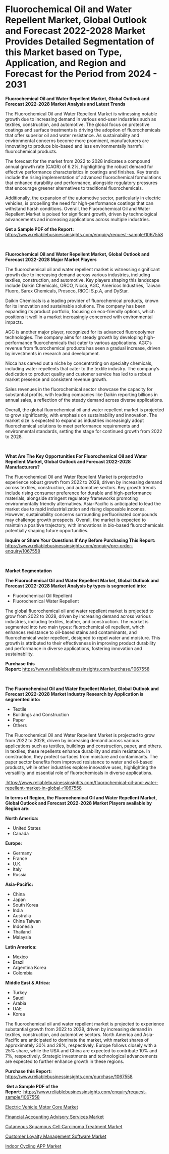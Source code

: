 <p><h1>Fluorochemical Oil and Water Repellent Market, Global Outlook and Forecast 2022-2028 Market Provides Detailed Segmentation of this Market based on Type, Application, and Region and Forecast for the Period from 2024 - 2031</h1></p><p><strong>Fluorochemical Oil and Water Repellent Market, Global Outlook and Forecast 2022-2028 Market Analysis and Latest Trends</strong></p>
<p><p>The Fluorochemical Oil and Water Repellent Market is witnessing notable growth due to increasing demand in various end-user industries such as textiles, construction, and automotive. The global focus on protective coatings and surface treatments is driving the adoption of fluorochemicals that offer superior oil and water resistance. As sustainability and environmental concerns become more prominent, manufacturers are innovating to produce bio-based and less environmentally harmful fluorochemical products.</p><p>The forecast for the market from 2022 to 2028 indicates a compound annual growth rate (CAGR) of 6.2%, highlighting the robust demand for effective performance characteristics in coatings and finishes. Key trends include the rising implementation of advanced fluorochemical formulations that enhance durability and performance, alongside regulatory pressures that encourage greener alternatives to traditional fluorochemicals.</p><p>Additionally, the expansion of the automotive sector, particularly in electric vehicles, is propelling the need for high-performance coatings that can withstand harsh conditions. Overall, the Fluorochemical Oil and Water Repellent Market is poised for significant growth, driven by technological advancements and increasing applications across multiple industries.</p></p>
<p><strong>Get a Sample PDF of the Report:&nbsp;</strong> <a href="https://www.reliablebusinessinsights.com/enquiry/request-sample/1067558?utm_campaign=1138&utm_medium=2&utm_source=Github&utm_content=ia&utm_term=04122024&utm_id=fluorochemical-oil-and-water-repellent-market-global-outlook-and-forecast-2022-2028">https://www.reliablebusinessinsights.com/enquiry/request-sample/1067558</a></p>
<p>&nbsp;</p>
<p><strong>Fluorochemical Oil and Water Repellent Market, Global Outlook and Forecast 2022-2028 Major Market Players</strong></p>
<p><p>The fluorochemical oil and water repellent market is witnessing significant growth due to increasing demand across various industries, including textiles, construction, and automotive. Key players shaping this landscape include Daikin Chemicals, ORCO, Nicca, AGC, Americos Industries, Taiwan Fluoro, Sarex Chemicals, Prosoco, RICCI S.p.A, and DyStar. </p><p>Daikin Chemicals is a leading provider of fluorochemical products, known for its innovation and sustainable solutions. The company has been expanding its product portfolio, focusing on eco-friendly options, which positions it well in a market increasingly concerned with environmental impacts. </p><p>AGC is another major player, recognized for its advanced fluoropolymer technologies. The company aims for steady growth by developing high-performance fluorochemicals that cater to various applications. AGC's revenue from fluorochemical products has seen a gradual increase, driven by investments in research and development.</p><p>Nicca has carved out a niche by concentrating on specialty chemicals, including water repellents that cater to the textile industry. The company’s dedication to product quality and customer service has led to a robust market presence and consistent revenue growth. </p><p>Sales revenues in the fluorochemical sector showcase the capacity for substantial profits, with leading companies like Daikin reporting billions in annual sales, a reflection of the steady demand across diverse applications. </p><p>Overall, the global fluorochemical oil and water repellent market is projected to grow significantly, with emphasis on sustainability and innovation. The market size is expected to expand as industries increasingly adopt fluorochemical solutions to meet performance requirements and environmental standards, setting the stage for continued growth from 2022 to 2028.</p></p>
<p>&nbsp;</p>
<p><strong>What Are The Key Opportunities For Fluorochemical Oil and Water Repellent Market, Global Outlook and Forecast 2022-2028 Manufacturers?</strong></p>
<p><p>The Fluorochemical Oil and Water Repellent Market is projected to experience robust growth from 2022 to 2028, driven by increasing demand across textiles, construction, and automotive sectors. Key growth trends include rising consumer preference for durable and high-performance materials, alongside stringent regulatory frameworks promoting environmentally friendly alternatives. Asia-Pacific is anticipated to lead the market due to rapid industrialization and rising disposable incomes. However, sustainability concerns surrounding perfluorinated compounds may challenge growth prospects. Overall, the market is expected to maintain a positive trajectory, with innovations in bio-based fluorochemicals potentially shaping future opportunities.</p></p>
<p><strong>Inquire or Share Your Questions If Any Before Purchasing This Report:</strong> <a href="https://www.reliablebusinessinsights.com/enquiry/pre-order-enquiry/1067558?utm_campaign=1138&utm_medium=2&utm_source=Github&utm_content=ia&utm_term=04122024&utm_id=fluorochemical-oil-and-water-repellent-market-global-outlook-and-forecast-2022-2028">https://www.reliablebusinessinsights.com/enquiry/pre-order-enquiry/1067558</a></p>
<p>&nbsp;</p>
<p><strong>Market Segmentation</strong></p>
<p><strong>The Fluorochemical Oil and Water Repellent Market, Global Outlook and Forecast 2022-2028 Market Analysis by types is segmented into:</strong></p>
<p><ul><li>Fluorochemical Oil Repellent</li><li>Fluorochemical Water Repellent</li></ul></p>
<p><p>The global fluorochemical oil and water repellent market is projected to grow from 2022 to 2028, driven by increasing demand across various industries, including textiles, leather, and construction. The market is segmented into two main types: fluorochemical oil repellent, which enhances resistance to oil-based stains and contaminants, and fluorochemical water repellent, designed to repel water and moisture. This growth is attributed to their effectiveness in improving product durability and performance in diverse applications, fostering innovation and sustainability.</p></p>
<p><strong>Purchase this Report:&nbsp;</strong><a href="https://www.reliablebusinessinsights.com/purchase/1067558?utm_campaign=1138&utm_medium=2&utm_source=Github&utm_content=ia&utm_term=04122024&utm_id=fluorochemical-oil-and-water-repellent-market-global-outlook-and-forecast-2022-2028">https://www.reliablebusinessinsights.com/purchase/1067558</a></p>
<p>&nbsp;</p>
<p><strong>The Fluorochemical Oil and Water Repellent Market, Global Outlook and Forecast 2022-2028 Market Industry Research by Application is segmented into:</strong></p>
<p><ul><li>Textile</li><li>Buildings and Construction</li><li>Paper</li><li>Others</li></ul></p>
<p><p>The Fluorochemical Oil and Water Repellent Market is projected to grow from 2022 to 2028, driven by increasing demand across various applications such as textiles, buildings and construction, paper, and others. In textiles, these repellents enhance durability and stain resistance. In construction, they protect surfaces from moisture and contaminants. The paper sector benefits from improved resistance to water and oil-based products, while other industries explore innovative uses, highlighting the versatility and essential role of fluorochemicals in diverse applications.</p></p>
<p><a href="https://www.reliablebusinessinsights.com/fluorochemical-oil-and-water-repellent-market-in-global-r1067558?utm_campaign=1138&utm_medium=2&utm_source=Github&utm_content=ia&utm_term=04122024&utm_id=fluorochemical-oil-and-water-repellent-market-global-outlook-and-forecast-2022-2028">&nbsp;https://www.reliablebusinessinsights.com/fluorochemical-oil-and-water-repellent-market-in-global-r1067558</a></p>
<p><strong>In terms of Region, the Fluorochemical Oil and Water Repellent Market, Global Outlook and Forecast 2022-2028 Market Players available by Region are:</strong></p>
<p>
    <p> <strong> North America: </strong>
        <ul>
            <li>United States</li>
            <li>Canada</li>
        </ul>
        </p> 
    <p> <strong> Europe: </strong>
        <ul>
            <li>Germany</li>
            <li>France</li>
            <li>U.K.</li>
            <li>Italy</li>
            <li>Russia</li>
        </ul>
        </p> 
    <p> <strong> Asia-Pacific: </strong>
        <ul>
            <li>China</li>
            <li>Japan</li>
            <li>South Korea</li>
            <li>India</li>
            <li>Australia</li>
            <li>China Taiwan</li>
            <li>Indonesia</li>
            <li>Thailand</li>
            <li>Malaysia</li>
        </ul>
        </p> 
    <p> <strong> Latin America: </strong>
        <ul>
            <li>Mexico</li>
            <li>Brazil</li>
            <li>Argentina Korea</li>
            <li>Colombia</li>
        </ul>
        </p> 
    <p> <strong> Middle East & Africa: </strong>
        <ul>
            <li>Turkey</li>
            <li>Saudi</li>
            <li>Arabia</li>
            <li>UAE</li>
            <li>Korea</li>
        </ul>
    </p>
    </p>
<p><p>The fluorochemical oil and water repellent market is projected to experience substantial growth from 2022 to 2028, driven by increasing demand in textiles, construction, and automotive sectors. North America and Asia-Pacific are anticipated to dominate the market, with market shares of approximately 30% and 28%, respectively. Europe follows closely with a 25% share, while the USA and China are expected to contribute 10% and 7%, respectively. Strategic investments and technological advancements are expected to further enhance growth in these regions.</p></p>
<p><strong>Purchase this Report: </strong><a href="https://www.reliablebusinessinsights.com/purchase/1067558?utm_campaign=1138&utm_medium=2&utm_source=Github&utm_content=ia&utm_term=04122024&utm_id=fluorochemical-oil-and-water-repellent-market-global-outlook-and-forecast-2022-2028">https://www.reliablebusinessinsights.com/purchase/1067558</a></p>
<p>&nbsp;<strong>Get a Sample PDF of the Report:&nbsp;&nbsp;</strong><a href="https://www.reliablebusinessinsights.com/enquiry/request-sample/1067558?utm_campaign=1138&utm_medium=2&utm_source=Github&utm_content=ia&utm_term=04122024&utm_id=fluorochemical-oil-and-water-repellent-market-global-outlook-and-forecast-2022-2028">https://www.reliablebusinessinsights.com/enquiry/request-sample/1067558</a></p>
<p><strong></strong></p>
<p><p><a href="https://issuu.com/reportprime-2/docs/electric-vehicle-motor-core-market-size-2030.pptx?utm_campaign=1138&utm_medium=2&utm_source=Github&utm_content=ia&utm_term=04122024&utm_id=fluorochemical-oil-and-water-repellent-market-global-outlook-and-forecast-2022-2028">Electric Vehicle Motor Core Market</a></p><p><a href="https://www.linkedin.com/pulse/projected-revenue-market-growth-financial-accounting-advisory-mi19c?utm_campaign=1138&utm_medium=2&utm_source=Github&utm_content=ia&utm_term=04122024&utm_id=fluorochemical-oil-and-water-repellent-market-global-outlook-and-forecast-2022-2028">Financial Accounting Advisory Services Market</a></p><p><a href="https://www.linkedin.com/pulse/cutaneous-squamous-cell-carcinoma-treatment-market-report-vgv8c?utm_campaign=1138&utm_medium=2&utm_source=Github&utm_content=ia&utm_term=04122024&utm_id=fluorochemical-oil-and-water-repellent-market-global-outlook-and-forecast-2022-2028">Cutaneous Squamous Cell Carcinoma Treatment Market</a></p><p><a href="https://www.linkedin.com/pulse/customer-loyalty-management-software-market-expansion-comprehensive-qqfhc?utm_campaign=1138&utm_medium=2&utm_source=Github&utm_content=ia&utm_term=04122024&utm_id=fluorochemical-oil-and-water-repellent-market-global-outlook-and-forecast-2022-2028">Customer Loyalty Management Software Market</a></p><p><a href="https://issuu.com/reportprime-2/docs/indoor-cycling-app-market-size-2030.pptx?utm_campaign=1138&utm_medium=2&utm_source=Github&utm_content=ia&utm_term=04122024&utm_id=fluorochemical-oil-and-water-repellent-market-global-outlook-and-forecast-2022-2028">Indoor Cycling APP Market</a></p></p>